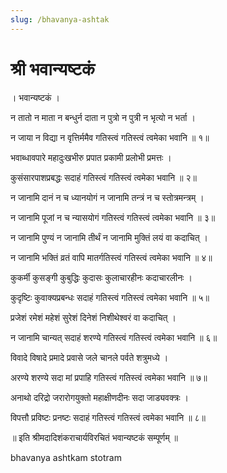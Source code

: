```yaml
---
slug: /bhavanya-ashtak
---
```

# श्री भवान्यष्टकं
। भवान्यष्टकं ।

न तातो न माता न बन्धुर्न दाता न पुत्रो न पुत्री न भृत्यो न भर्ता ।

न जाया न विद्या न वृत्तिर्ममैव गतिस्त्वं गतिस्त्वं त्वमेका भवानि ॥ १॥

भवाब्धावपारे महादुःखभीरु प्रपात प्रकामी प्रलोभी प्रमत्तः ।

कुसंसारपाशप्रबद्धः सदाहं गतिस्त्वं गतिस्त्वं त्वमेका भवानि ॥ २॥

न जानामि दानं न च ध्यानयोगं न जानामि तन्त्रं न च स्तोत्रमन्त्रम् ।

न जानामि पूजां न च न्यासयोगं गतिस्त्वं गतिस्त्वं त्वमेका भवानि ॥ ३॥

न जानामि पुण्यं न जानामि तीर्थं न जानामि मुक्तिं लयं वा कदाचित् ।

न जानामि भक्तिं व्रतं वापि मातर्गतिस्त्वं गतिस्त्वं त्वमेका भवानि ॥ ४॥

कुकर्मी कुसङ्गी कुबुद्धिः कुदासः कुलाचारहीनः कदाचारलीनः ।

कुदृष्टिः कुवाक्यप्रबन्धः सदाहं गतिस्त्वं गतिस्त्वं त्वमेका भवानि ॥ ५॥

प्रजेशं रमेशं महेशं सुरेशं दिनेशं निशीथेश्वरं वा कदाचित् ।

न जानामि चान्यत् सदाहं शरण्ये गतिस्त्वं गतिस्त्वं त्वमेका भवानि ॥ ६॥

विवादे विषादे प्रमादे प्रवासे जले चानले पर्वते शत्रुमध्ये ।

अरण्ये शरण्ये सदा मां प्रपाहि गतिस्त्वं गतिस्त्वं त्वमेका भवानि ॥ ७॥

अनाथो दरिद्रो जरारोगयुक्तो महाक्षीणदीनः सदा जाड्यवक्त्रः ।

विपत्तौ प्रविष्टः प्रनष्टः सदाहं गतिस्त्वं गतिस्त्वं त्वमेका भवानि ॥ ८॥

॥ इति श्रीमदादिशंकराचार्यविरचितं भवान्यष्टकं सम्पूर्णम् ॥

<span class='index-text'> bhavanya ashtkam stotram </span>